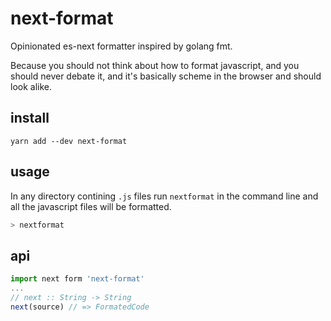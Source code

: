 # next-format
Opinionated es-next formatter inspired by golang fmt.

Because you should not think about how to format javascript, and you should never debate it, and it's basically scheme in the browser and should look alike.

## install
```
yarn add --dev next-format
```

## usage
In any directory contining `.js` files run `nextformat` in the command line and all the javascript files will be formatted.
``` bash
> nextformat
```

## api
``` javascript
import next form 'next-format'
...
// next :: String -> String
next(source) // => FormatedCode
```
